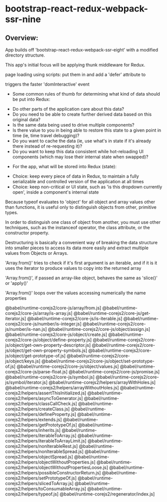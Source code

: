 # bootstrap-react-redux-webpack-ssr-nine

## Overview:

App builds off 'bootstrap-react-redux-webpack-ssr-eight' with a modified directory structure.

This app's initial focus will be applying thunk middleware for Redux.


page loading using scripts: put them in <head> and add a 'defer' attribute to <script> tag:

<script defer src="script.js"></script>

triggers the faster 'domInteractive' event

* Some common rules of thumb for determining what kind of data should be put into Redux:

- Do other parts of the application care about this data?
- Do you need to be able to create further derived data based on this original data?
- Is the same data being used to drive multiple components?
- Is there value to you in being able to restore this state to a given point in time (ie, time travel debugging)?
- Do you want to cache the data (ie, use what's in state if it's already there instead of re-requesting it)?
- Do you want to keep this data consistent while hot-reloading UI components (which may lose their internal state when swapped)?

* For the app, what will be stored into Redux (state):

- Choice: keep every piece of data in Redux, to maintain a fully serializable and controlled version of the application at all times
- Choice: keep non-critical or UI state, such as 'is this dropdown currently open', inside a component's internal state

Because typeof evaluates to 'object' for all object and array values other than functions, it is useful only to distinguish objects from other, primitive types.

In order to distinguish one class of object from another, you must use other techniques, such as the instanceof operator, the class attribute, or the constructor property. 

Destructuring is basically a convenient way of breaking the data structure into smaller pieces to access its data more easily and extract multiple values from Objects or Arrays.

'Array.from()' tries to check if it's first argument is an iterable, and if it is it uses the iterator to produce values to copy into the returned array

'Array.from()', if passed an array-like object, behaves the same as 'slice()' or 'apply()'

'Array.from()' loops over the values accessing numerically the name properties

@babel/runtime-corejs2/core-js/array/from.js]
@babel/runtime-corejs2/core-js/array/is-array.js]
@babel/runtime-corejs2/core-js/get-iterator.js]
@babel/runtime-corejs2/core-js/is-iterable.js]
@babel/runtime-corejs2/core-js/number/is-integer.js]
@babel/runtime-corejs2/core-js/number/is-nan.js]
@babel/runtime-corejs2/core-js/object/assign.js]
@babel/runtime-corejs2/core-js/object/create.js]
@babel/runtime-corejs2/core-js/object/define-property.js]
@babel/runtime-corejs2/core-js/object/get-own-property-descriptor.js]
@babel/runtime-corejs2/core-js/object/get-own-property-symbols.js]
@babel/runtime-corejs2/core-js/object/get-prototype-of.js]
@babel/runtime-corejs2/core-js/object/keys.js]
@babel/runtime-corejs2/core-js/object/set-prototype-of.js]
@babel/runtime-corejs2/core-js/object/values.js]
@babel/runtime-corejs2/core-js/parse-float.js]
@babel/runtime-corejs2/core-js/promise.js]
@babel/runtime-corejs2/core-js/symbol.js]
@babel/runtime-corejs2/core-js/symbol/iterator.js]
@babel/runtime-corejs2/helpers/arrayWithHoles.js]
@babel/runtime-corejs2/helpers/arrayWithoutHoles.js]
@babel/runtime-corejs2/helpers/assertThisInitialized.js]
@babel/runtime-corejs2/helpers/asyncToGenerator.js]
@babel/runtime-corejs2/helpers/classCallCheck.js]
@babel/runtime-corejs2/helpers/createClass.js]
@babel/runtime-corejs2/helpers/defineProperty.js]
@babel/runtime-corejs2/helpers/extends.js]
@babel/runtime-corejs2/helpers/getPrototypeOf.js]
@babel/runtime-corejs2/helpers/inherits.js]
@babel/runtime-corejs2/helpers/iterableToArray.js]
@babel/runtime-corejs2/helpers/iterableToArrayLimit.js]
@babel/runtime-corejs2/helpers/nonIterableRest.js]
@babel/runtime-corejs2/helpers/nonIterableSpread.js]
@babel/runtime-corejs2/helpers/objectSpread.js]
@babel/runtime-corejs2/helpers/objectWithoutProperties.js]
@babel/runtime-corejs2/helpers/objectWithoutPropertiesLoose.js]
@babel/runtime-corejs2/helpers/possibleConstructorReturn.js]
@babel/runtime-corejs2/helpers/setPrototypeOf.js]
@babel/runtime-corejs2/helpers/slicedToArray.js]
@babel/runtime-corejs2/helpers/toConsumableArray.js]
@babel/runtime-corejs2/helpers/typeof.js]
@babel/runtime-corejs2/regenerator/index.js]
